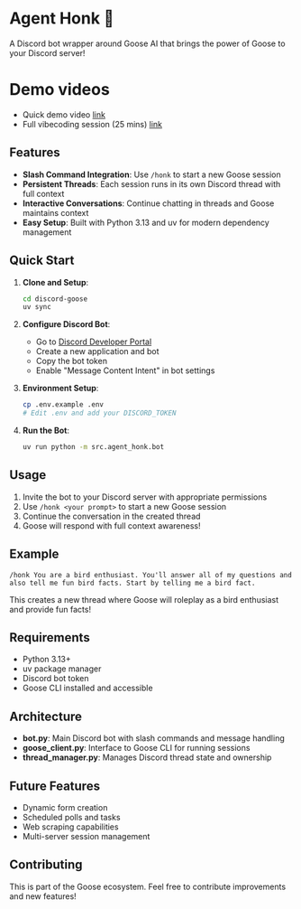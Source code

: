 # Agent Honk 🦆

A Discord bot wrapper around Goose AI that brings the power of Goose to your Discord server!

# Demo videos

- Quick demo video [link](https://youtu.be/c8SPFhlZJ0o)
- Full vibecoding session (25 mins) [link](https://youtu.be/sLI7U_ayiy0)

## Features

- **Slash Command Integration**: Use `/honk` to start a new Goose session
- **Persistent Threads**: Each session runs in its own Discord thread with full context
- **Interactive Conversations**: Continue chatting in threads and Goose maintains context
- **Easy Setup**: Built with Python 3.13 and uv for modern dependency management

## Quick Start

1. **Clone and Setup**:
   ```bash
   cd discord-goose
   uv sync
   ```

2. **Configure Discord Bot**:
   - Go to [Discord Developer Portal](https://discord.com/developers/applications)
   - Create a new application and bot
   - Copy the bot token
   - Enable "Message Content Intent" in bot settings

3. **Environment Setup**:
   ```bash
   cp .env.example .env
   # Edit .env and add your DISCORD_TOKEN
   ```

4. **Run the Bot**:
   ```bash
   uv run python -m src.agent_honk.bot
   ```

## Usage

1. Invite the bot to your Discord server with appropriate permissions
2. Use `/honk <your prompt>` to start a new Goose session
3. Continue the conversation in the created thread
4. Goose will respond with full context awareness!

## Example

```
/honk You are a bird enthusiast. You'll answer all of my questions and also tell me fun bird facts. Start by telling me a bird fact.
```

This creates a new thread where Goose will roleplay as a bird enthusiast and provide fun facts!

## Requirements

- Python 3.13+
- uv package manager
- Discord bot token
- Goose CLI installed and accessible

## Architecture

- **bot.py**: Main Discord bot with slash commands and message handling
- **goose_client.py**: Interface to Goose CLI for running sessions
- **thread_manager.py**: Manages Discord thread state and ownership

## Future Features

- Dynamic form creation
- Scheduled polls and tasks
- Web scraping capabilities
- Multi-server session management

## Contributing

This is part of the Goose ecosystem. Feel free to contribute improvements and new features!
